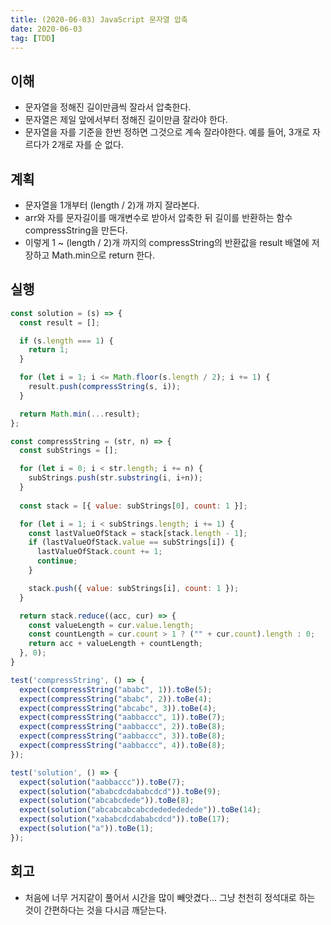 ```yaml
---
title: (2020-06-03) JavaScript 문자열 압축
date: 2020-06-03
tag: [TDD]
---
```


## 이해

- 문자열을 정해진 길이만큼씩 잘라서 압축한다.
- 문자열은 제일 앞에서부터 정해진 길이만큼 잘라야 한다.
- 문자열을 자를 기준을 한번 정하면 그것으로 계속 잘라야한다. 예를 들어, 3개로 자르다가 2개로 자를 순 없다.

## 계획

- 문자열을 1개부터 (length / 2)개 까지 잘라본다.
- arr와 자를 문자길이를 매개변수로 받아서 압축한 뒤 길이를 반환하는 함수 compressString을 만든다.
- 이렇게 1 ~ (length / 2)개 까지의 compressString의 반환값을 result 배열에 저장하고 Math.min으로 return 한다.

## 실행

```javascript
const solution = (s) => {
  const result = [];

  if (s.length === 1) {
    return 1;
  }

  for (let i = 1; i <= Math.floor(s.length / 2); i += 1) {
    result.push(compressString(s, i));
  }

  return Math.min(...result);
};

const compressString = (str, n) => {
  const subStrings = [];

  for (let i = 0; i < str.length; i += n) {
    subStrings.push(str.substring(i, i+n));
  }
  
  const stack = [{ value: subStrings[0], count: 1 }];

  for (let i = 1; i < subStrings.length; i += 1) {
    const lastValueOfStack = stack[stack.length - 1];
    if (lastValueOfStack.value == subStrings[i]) {
      lastValueOfStack.count += 1;
      continue;
    }

    stack.push({ value: subStrings[i], count: 1 });
  }

  return stack.reduce((acc, cur) => {
    const valueLength = cur.value.length;
    const countLength = cur.count > 1 ? ("" + cur.count).length : 0;
    return acc + valueLength + countLength;
  }, 0);
}

test('compressString', () => {
  expect(compressString("ababc", 1)).toBe(5);
  expect(compressString("ababc", 2)).toBe(4);
  expect(compressString("abcabc", 3)).toBe(4);
  expect(compressString("aabbaccc", 1)).toBe(7); 
  expect(compressString("aabbaccc", 2)).toBe(8);
  expect(compressString("aabbaccc", 3)).toBe(8);
  expect(compressString("aabbaccc", 4)).toBe(8);
});

test('solution', () => {
  expect(solution("aabbaccc")).toBe(7);
  expect(solution("ababcdcdababcdcd")).toBe(9);
  expect(solution("abcabcdede")).toBe(8);
  expect(solution("abcabcabcabcdededededede")).toBe(14);
  expect(solution("xababcdcdababcdcd")).toBe(17);
  expect(solution("a")).toBe(1);
});
```

## 회고

- 처음에 너무 거지같이 풀어서 시간을 많이 빼앗겼다... 그냥 천천히 정석대로 하는 것이 간편하다는 것을 다시금 깨닫는다.

